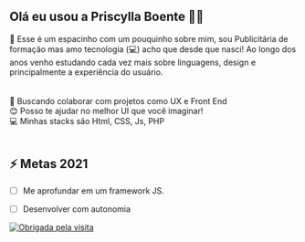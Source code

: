 ## Olá eu usou a Priscylla Boente 👋💜 

💬 Esse é um espacinho com um pouquinho sobre mim, sou Publicitária de formação mas amo tecnologia (💻) acho que desde que nasci! 
Ao longo dos anos venho estudando cada vez mais sobre linguagens, design e principalmente a experiência do usuário.
<br>
<br>
<br>
💜 Buscando colaborar com projetos como UX e Front End
<br>
😊 Posso te ajudar no melhor UI que você imaginar!
<br>
💻 Minhas stacks são Html, CSS, Js, PHP
<br>
<br>
## ⚡ Metas 2021

- [ ] Me aprofundar em um framework JS.
- [ ] Desenvolver com autonomia 


<!--
**frauviolett/frauviolett** is a ✨ _special_ ✨ repository because its `README.md` (this file) appears on your GitHub profile.

Here are some ideas to get you started:

- 🔭 I’m currently working on ...
- 🌱 I’m currently learning ...
- 👯 I’m looking to collaborate on ...
- 🤔 I’m looking for help with ...
- 💬 Ask me about ...
- 📫 How to reach me: ...
- 😄 Pronouns: ...
- ⚡ Fun fact: ...
-->

<div><a href='https://contador.s12.com.br'><img src='https://contador.s12.com.br/img-ay2DcwyZ3y2aWdYC-50.gif' border='0' alt='Obrigada pela visita'></a><script type='text/javascript' src='https://contador.s12.com.br/ad.js?id=ay2DcwyZ3y2aWdYC'></script></div>
